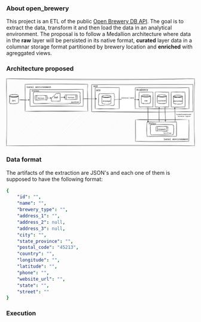 ### About open_brewery
This project is an ETL of the public [Open Brewery DB API](https://www.openbrewerydb.org/documentation).
The goal is to extract the data, transform it and then load the data in an analytical environment. The proposal is to follow a Medallion architecture where data in the **raw** layer will be persisted in its native format, **curated** layer data in a columnar storage format partitioned by brewery location and **enriched** with agreggated views.

### Architecture proposed

![Label](/architecture.drawio.png)

### Data format
The artifacts of the extraction are JSON's and each one of them is supposed to have the following format:
````yaml
{
    "id": "",
    "name": "",
    "brewery_type": "",
    "address_1": "",
    "address_2": null,
    "address_3": null,
    "city": "",
    "state_province": "",
    "postal_code": "45213",
    "country": "",
    "longitude": "",
    "latitude": "",
    "phone": "",
    "website_url": "",
    "state": "",
    "street": ""
}
````
### Execution
